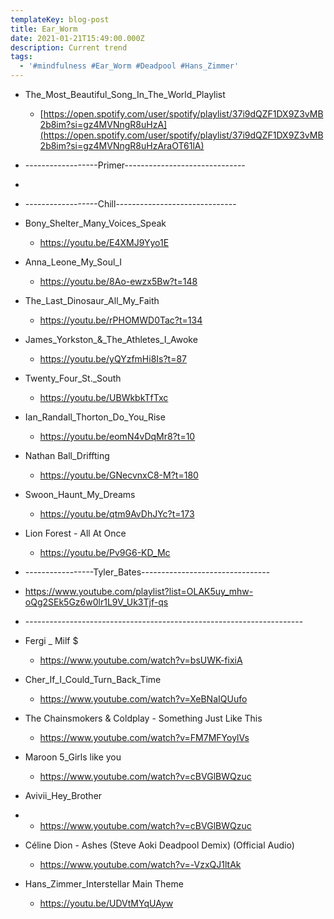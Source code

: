 ```yaml
---
templateKey: blog-post
title: Ear_Worm
date: 2021-01-21T15:49:00.000Z
description: Current trend
tags:
  - '#mindfulness #Ear_Worm #Deadpool #Hans_Zimmer'
---
```

* The_Most_Beautiful_Song_In_The_World_Playlist
  * [https://open.spotify.com/user/spotify/playlist/37i9dQZF1DX9Z3vMB2b8im?si=gz4MVNngR8uHzA](https://open.spotify.com/user/spotify/playlist/37i9dQZF1DX9Z3vMB2b8im?si=gz4MVNngR8uHzAraOT61lA)
* \------------------Primer------------------------------
* 
* \------------------Chill------------------------------
* Bony_Shelter_Many_Voices_Speak
  * <https://youtu.be/E4XMJ9Yyo1E>
* Anna_Leone_My_Soul_I
  * <https://youtu.be/8Ao-ewzx5Bw?t=148>
* The_Last_Dinosaur_All_My_Faith
  * <https://youtu.be/rPHOMWD0Tac?t=134>
* James\_Yorkston\_&_The_Athletes_I_Awoke
  * <https://youtu.be/yQYzfmHi8Is?t=87>
* Twenty_Four_St._South
  * <https://youtu.be/UBWkbkTfTxc>
* Ian_Randall_Thorton_Do_You_Rise
  * <https://youtu.be/eomN4vDqMr8?t=10>
* Nathan Ball_Driffting
  * <https://youtu.be/GNecvnxC8-M?t=180>
* Swoon_Haunt_My_Dreams
  * <https://youtu.be/qtm9AvDhJYc?t=173>
* Lion Forest - All At Once
  * <https://youtu.be/Pv9G6-KD_Mc>
* \-----------------Tyler_Bates--------------------------------
* <https://www.youtube.com/playlist?list=OLAK5uy_mhw-oQg2SEk5Gz6w0lr1L9V_Uk3Tjf-qs>

* \---------------------------------------------------------------------
* Fergi _ Milf $
  * <https://www.youtube.com/watch?v=bsUWK-fixiA>
* Cher_If_I_Could_Turn_Back_Time
  * <https://www.youtube.com/watch?v=XeBNaIQUufo>
* The Chainsmokers & Coldplay - Something Just Like This 
  * <https://www.youtube.com/watch?v=FM7MFYoylVs>
* Maroon 5_Girls like you
  * <https://www.youtube.com/watch?v=cBVGlBWQzuc>
* Avivii_Hey_Brother
* * <https://www.youtube.com/watch?v=cBVGlBWQzuc>
* Céline Dion - Ashes (Steve Aoki Deadpool Demix) (Official Audio)
  * <https://www.youtube.com/watch?v=-VzxQJ1ltAk>
* Hans_Zimmer_Interstellar Main Theme
  * <https://youtu.be/UDVtMYqUAyw>
